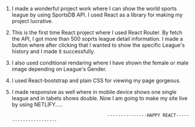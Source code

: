 1. I made a wonderful project work where I can show the world sports league by using SportsDB API. I used  React as a library for making my project lucrative. 
2. This is the first time React project where I used React Router. By fetch the API, I got more than 500 soprts league detail information. I made a button where after clicking that I wanted to show the specific League's history and I made it successfully. 
3. I also used conditional rendaring where I have shown the female or male image depending on League's Gender.  
4. I used React-bootstrap and plain CSS for viewing my page gorgeous. 
5. I made responsive as well where in mobile device shows one single league and in tabets shows double.  Now I am going to make my site live by using NETLIFY.....


                                           ---------------HAPPY REACT----------------------
